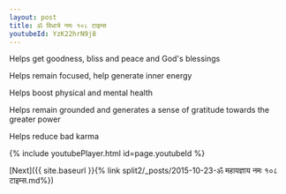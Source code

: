 ```yaml
---
layout: post
title: ॐ विधात्रे नमः १०८ टाइम्स
youtubeId: YzK22hrN9j8
---
```

 
 
Helps get goodness, bliss and peace and God's blessings
 
Helps remain focused, help generate inner energy 
 
Helps boost physical and mental health 
 
Helps remain grounded and generates a sense of gratitude towards the greater power 
 
Helps reduce bad karma
 
 
 
 


{% include youtubePlayer.html id=page.youtubeId %}
 
[Next]({{ site.baseurl }}{% link  split2/_posts/2015-10-23-ॐ महायज्ञाय नमः १०८ टाइम्स.md%})
 
